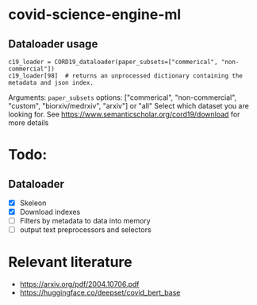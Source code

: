 # covid-science-engine-ml

## Dataloader usage
```
c19_loader = CORD19_dataloader(paper_subsets=["commerical", "non-commercial"])
c19_loader[98]  # returns an unprocessed dictionary containing the metadata and json index.

```

Arguments:
`paper_subsets` options: ["commerical", "non-commercial", "custom", "biorxiv/medrxiv", "arxiv"] or "all"
 Select which dataset you are looking for. See https://www.semanticscholar.org/cord19/download for more details


# Todo:
## Dataloader
- [x] Skeleon
- [x] Download indexes
- [ ] Filters by metadata to data into memory
- [ ] output text preprocessors and selectors

# Relevant literature
* https://arxiv.org/pdf/2004.10706.pdf
* https://huggingface.co/deepset/covid_bert_base
